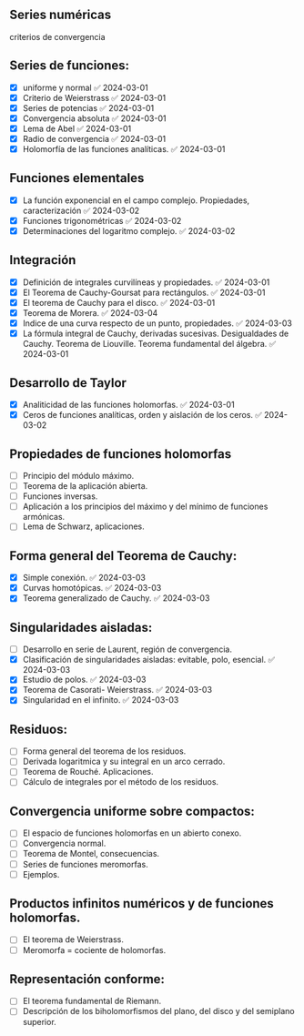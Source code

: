 ## Series numéricas

criterios de convergencia
## Series de funciones:

- [x] uniforme y normal ✅ 2024-03-01
- [x] Criterio de Weierstrass ✅ 2024-03-01
- [x] Series de potencias ✅ 2024-03-01
- [x] Convergencia absoluta ✅ 2024-03-01
- [x] Lema de Abel ✅ 2024-03-01
- [x] Radio de convergencia ✅ 2024-03-01
- [x] Holomorfía de las funciones analíticas. ✅ 2024-03-01

## Funciones elementales
  
- [x] La función exponencial en el campo complejo. Propiedades, caracterización ✅ 2024-03-02
- [x] Funciones trigonométricas ✅ 2024-03-02
- [x] Determinaciones del logaritmo complejo. ✅ 2024-03-02

## Integración

- [x] Definición de integrales curvilíneas y propiedades. ✅ 2024-03-01
- [x] El Teorema de Cauchy-Goursat para rectángulos. ✅ 2024-03-01
- [x] El teorema de Cauchy para el disco. ✅ 2024-03-01
- [x] Teorema de Morera. ✅ 2024-03-04
- [x] Indice de una curva respecto de un punto, propiedades. ✅ 2024-03-03
- [x] La fórmula integral de Cauchy, derivadas sucesivas. Desigualdades de Cauchy. Teorema de Liouville. Teorema fundamental del álgebra. ✅ 2024-03-01
## Desarrollo de Taylor

- [x] Analiticidad de las funciones holomorfas. ✅ 2024-03-01
- [x] Ceros de funciones analíticas, orden y aislación de los ceros. ✅ 2024-03-02

## Propiedades de funciones holomorfas

- [ ] Principio del módulo máximo.
- [ ] Teorema de la aplicación abierta.
- [ ] Funciones inversas.
- [ ] Aplicación a los principios del máximo y del mínimo de funciones armónicas.
- [ ] Lema de Schwarz, aplicaciones.  
  
## Forma general del Teorema de Cauchy:

- [x] Simple conexión. ✅ 2024-03-03
- [x] Curvas homotópicas. ✅ 2024-03-03
- [x] Teorema generalizado de Cauchy. ✅ 2024-03-03
  
## Singularidades aisladas:

- [ ] Desarrollo en serie de Laurent, región de convergencia.
- [x] Clasificación de singularidades aisladas: evitable, polo, esencial. ✅ 2024-03-03
- [x] Estudio de polos. ✅ 2024-03-03
- [x] Teorema de Casorati- Weierstrass. ✅ 2024-03-03
- [x] Singularidad en el infinito. ✅ 2024-03-03
  
## Residuos:

- [ ] Forma general del teorema de los residuos.
- [ ] Derivada logaritmica y su integral en un arco cerrado.
- [ ] Teorema de Rouché. Aplicaciones.
- [ ] Cálculo de integrales por el método de los residuos.

## Convergencia uniforme sobre compactos:

- [ ] El espacio de funciones holomorfas en un abierto conexo.
- [ ] Convergencia normal.
- [ ] Teorema de Montel, consecuencias.
- [ ] Series de funciones meromorfas.
- [ ] Ejemplos.  
  
## Productos infinitos numéricos y de funciones holomorfas.

- [ ] El teorema de Weierstrass.
- [ ] Meromorfa = cociente de holomorfas.
  
## Representación conforme:

- [ ] El teorema fundamental de Riemann.
- [ ] Descripción de los biholomorfismos del plano, del disco y del semiplano superior.
